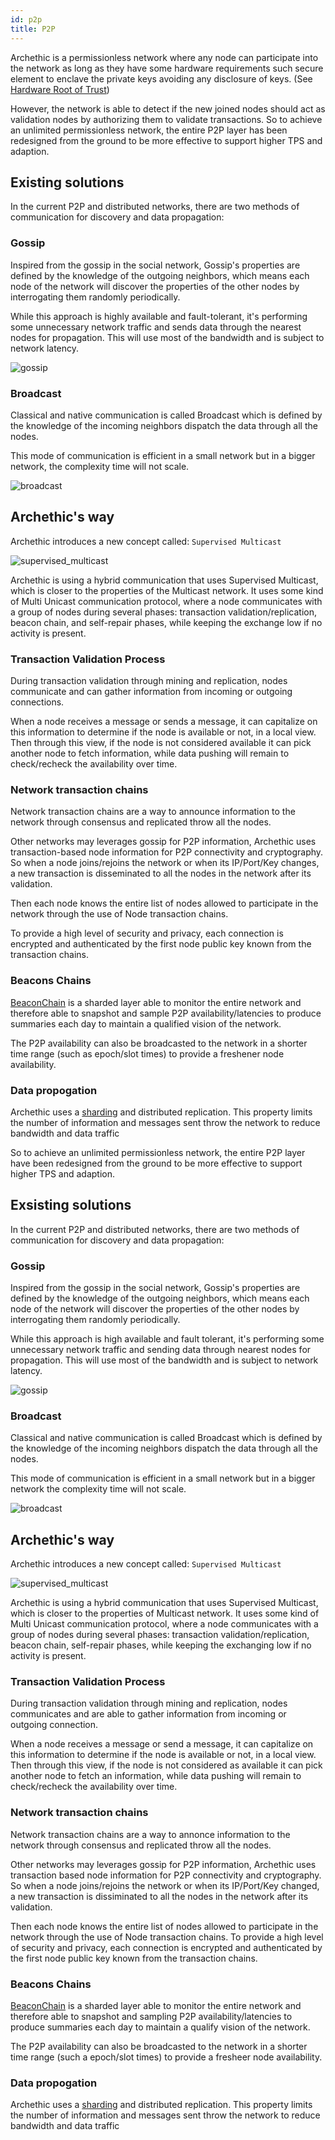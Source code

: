 ```yaml
---
id: p2p
title: P2P
---
```


Archethic is a permissionless network where any node can participate into the network as long as they have some hardware requirements such secure element to enclave the private keys
avoiding any disclosure of keys. (See [Hardware Root of Trust](/learn/cryptography/hardware-root-of-trust))

However, the network is able to detect if the new joined nodes should act as validation nodes by authorizing them to validate transactions. So to achieve an unlimited permissionless network, the entire P2P layer has been redesigned from the ground to be more effective to support higher TPS and adaption.


## Existing solutions

In the current P2P and distributed networks, there are two methods of communication for discovery and data propagation: 

### Gossip

Inspired from the gossip in the social network, Gossip's properties are defined by the knowledge of the outgoing neighbors, which means each node of the network will discover the properties of the other nodes by interrogating them randomly periodically.

While this approach is highly available and fault-tolerant, it's performing some unnecessary network traffic and sends data through the nearest nodes for propagation. This will use most of the bandwidth and is subject to network latency. 

![gossip](/img/gossip.svg)

### Broadcast

Classical and native communication is called Broadcast which is defined by the knowledge of the incoming neighbors dispatch the data through all the nodes.

This mode of communication is efficient in a small network but in a bigger network, the complexity time will not scale.

![broadcast](/img/broadcast.svg)

## Archethic's way

Archethic introduces a new concept called: `Supervised Multicast`

![supervised_multicast](/img/supervised_multicast.svg)

Archethic is using a hybrid communication that uses Supervised Multicast, which is closer to the properties of the Multicast network.
It uses some kind of Multi Unicast communication protocol, where a node communicates with a group of nodes during several phases: transaction validation/replication, beacon chain, and self-repair phases, while keeping the exchange low if no activity is present. 

### Transaction Validation Process

During transaction validation through mining and replication, nodes communicate and can gather information from incoming or outgoing connections.

When a node receives a message or sends a message, it can capitalize on this information to determine if the node is available or not, in a local view. Then through this view, if the node is not considered available it can pick another node to fetch information, while data pushing will remain to check/recheck the availability over time.

### Network transaction chains

Network transaction chains are a way to announce information to the network through consensus and replicated throw all the nodes.

Other networks may leverages gossip for P2P information, Archethic uses transaction-based node information for P2P connectivity and cryptography. So when a node joins/rejoins the network or when its IP/Port/Key changes, a new transaction is disseminated to all the nodes in the network after its validation.

Then each node knows the entire list of nodes allowed to participate in the network through the use of Node transaction chains.

To provide a high level of security and privacy, each connection is encrypted and authenticated by the first node public key known from the transaction chains.

### Beacons Chains

[BeaconChain](/learn/sharding/beacon-chain) is a sharded layer able to monitor the entire network and therefore able to snapshot and sample P2P availability/latencies to produce summaries each day to maintain a qualified vision of the network.

The P2P availability can also be broadcasted to the network in a shorter time range (such as epoch/slot times) to provide a freshener node availability.

### Data propogation

Archethic uses a [sharding](/learn/sharding) and distributed replication.
This property limits the number of information and messages sent throw the network to reduce bandwidth and data traffic

So to achieve an unlimited permissionless network, the entire P2P layer have been redesigned from the ground to be more effective to support higher TPS and adaption.


## Exsisting solutions

In the current P2P and distributed networks, there are two methods of communication for discovery and data propagation: 

### Gossip

Inspired from the gossip in the social network, Gossip's properties are defined by the knowledge of the outgoing neighbors, which means each node of the network will discover the properties of the other nodes by interrogating them randomly periodically.

While this approach is high available and fault tolerant, it's performing some unnecessary network traffic and sending data through nearest nodes for propagation. This will use most of the bandwidth and is subject to network latency. 

![gossip](/img/gossip.svg)

### Broadcast

Classical and native communication is called Broadcast which is defined by the knowledge of the incoming neighbors dispatch the data through all the nodes.

This mode of communication is efficient in a small network but in a bigger network the complexity time will not scale.

![broadcast](/img/broadcast.svg)

## Archethic's way

Archethic introduces a new concept called: `Supervised Multicast`

![supervised_multicast](/img/supervised_multicast.svg)

Archethic is using a hybrid communication that uses Supervised Multicast, which is closer to the properties of Multicast network.
It uses some kind of Multi Unicast communication protocol, where a node communicates with a group of nodes during several phases: transaction validation/replication, beacon chain, self-repair phases, while keeping the exchanging low if no activity is present. 

### Transaction Validation Process

During transaction validation through mining and replication, nodes communicates and are able to gather information from incoming or outgoing connection.

When a node receives a message or send a message, it can capitalize on this information to determine if the node is available or not, in a local view.
Then through this view, if the node is not considered as available it can pick another node to fetch an information, while data pushing will remain to check/recheck the availability over time.

### Network transaction chains

Network transaction chains are a way to annonce information to the network through consensus and replicated throw all the nodes.

Other networks may leverages gossip for P2P information, Archethic uses transaction based node information for P2P connectivity and cryptography.
So when a node joins/rejoins the network or when its IP/Port/Key changed, a new transaction is dissiminated to all the nodes in the network after its validation.

Then each node knows the entire list of nodes allowed to participate in the network through the use of Node transaction chains.
To provide a high level of security and privacy, each connection is encrypted and authenticated by the first node public key known from the transaction chains.

### Beacons Chains

[BeaconChain](/learn/sharding/beacon-chain) is a sharded layer able to monitor the entire network and therefore able to snapshot and sampling P2P availability/latencies to produce summaries each day to maintain a qualify vision of the network.

The P2P availability can also be broadcasted to the network in a shorter time range (such a epoch/slot times) to provide a fresheer node availability.

### Data propogation

Archethic uses a [sharding](/learn/sharding) and distributed replication.
This property limits the number of information and messages sent throw the network to reduce bandwidth and data traffic

